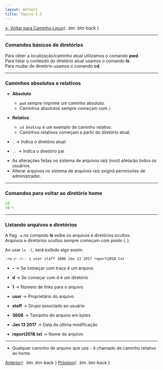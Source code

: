 ```yaml
---
layout: default 
title: Tópico 2.3
---
```


[← Voltar para Caminho Linux](/linux-essentials/01-book-lpi/Topico-02-Caminho-Linux/){: .btn .btn-back }

---

### Comandos básicos de diretórios

Para obter a localização/caminho atual utilizamos o comando **pwd**.  
Para listar o conteúdo do diretório atual usamos o comando **ls**.  
Para mudar de diretório usamos o comando **cd**.

---

### Caminhos absolutos e relativos

- **Absoluto**
    - `pwd` sempre imprime um caminho absoluto.
    - Caminhos absolutos sempre começam com `/`.

- **Relativo**
    - `cd Desktop` é um exemplo de caminho relativo.
    - Caminhos relativos começam a partir do diretório atual.

- `.` → Indica o diretório atual  
- `..` → Indica o diretório pai

* As alterações feitas no sistema de arquivos raiz (root) afetarão todos os usuários.
* Alterar arquivos no sistema de arquivos raiz exigirá permissões de administrador.

---

### Comandos para voltar ao diretório home

```sh
cd
cd ~
```

---

### Listando arquivos e diretórios

A flag `-a` no comando **ls** exibe os arquivos e diretórios ocultos.  
Arquivos e diretórios ocultos sempre começam com ponto (`.`).

Ao usar `ls -l`, será exibido algo assim:

```sh
-rw-r--r-- 1 user staff 3606 Jan 13 2017 report2018.txt
```

- **-** → Se começar com traço é um arquivo
- **d** → Se começar com d é um diretório

- **1** → Número de links para o arquivo
- **user** → Proprietário do arquivo
- **staff** → Grupo associado ao usuário
- **3606** → Tamanho do arquivo em bytes
- **Jan 13 2017** → Data da última modificação
- **report2018.txt** → Nome do arquivo

---

* Qualquer caminho de arquivo que use `~` é chamado de caminho relativo ao home.

[Anterior](/linux-essentials/01-book-lpi/Topico-02-Caminho1-Linux/2.2-ObterAjudaNaLinhaDeComando){: .btn .btn-back }
[Próximo](/linux-essentials/01-book-lpi/Topico-02-Caminho1-Linux/2.4-CriandoMovendoAndDeletandoArquivos){: .btn .btn-back }